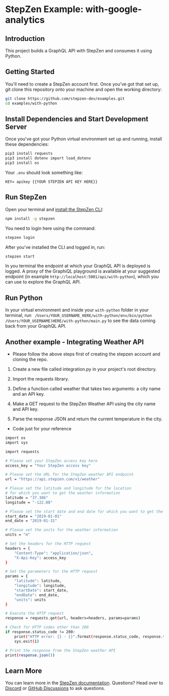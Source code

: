 # StepZen Example: with-google-analytics

## Introduction

This project builds a GraphQL API with StepZen and consumes it using Python.

## Getting Started

You'll need to create a StepZen account first. Once you've got that set up, git clone this repository onto your machine and open the working directory:

```bash
git clone https://github.com/stepzen-dev/examples.git
cd examples/with-python
```

## Install Dependencies and Start Development Server

Once you've got your Python virtual environment set up and running, install these dependencies:

```bash
pip3 install requests
pip3 install dotenv import load_dotenv
pip3 install os
```

Your `.env` should look something like:

```
KEY= apikey {{YOUR STEPZEN API KEY HERE}}
```

## Run StepZen

Open your terminal and [install the StepZen CLI](https://stepzen.com/docs/quick-start):

```bash
npm install -g stepzen
```

You need to login here using the command:

```bash
stepzen login
```

After you've installed the CLI and logged in, run:

```bash
stepzen start
```

In you terminal the endpoint at which your GraphQL API is deployed is logged. A proxy of the GraphiQL playground is available at your suggested endpoint (in example `http://localhost:5001/api/with-python`), which you can use to explore the GraphQL API.

## Run Python

In your virtual environment and inside your `with-python` folder in your terminal, run ` /Users/YOUR_USERNAME_HERE/with-python/env/bin/python /Users/YOUR_USERNAME)HERE/with-python/main.py` to see the data coming back from your GraphQL API.

## Another example - Integrating Weather API 
- Please follow the above steps first of creating the stepzen account and cloning the repo.
1. Create a new file called integration.py in your project's root directory.

2. Import the requests library.

3. Define a function called weather that takes two arguments: a city name and an API key.

4. Make a GET request to the StepZen Weather API using the city name and API key.

5. Parse the response JSON and return the current temperature in the city.

- Code just for your reference
```bash 
import os
import sys

import requests

# Please set your StepZen access key here
access_key = "Your StepZen access key"

# Please set the URL for the StepZen weather API endpoint
url = "https://api.stepzen.com/v1/weather"

# Please set the latitude and longitude for the location
# for which you want to get the weather information
latitude = "37.386"
longitude = "-122.08"

# Please set the start date and end date for which you want to get the weather information
start_date = "2019-01-01"
end_date = "2019-01-31"

# Please set the units for the weather information
units = "m"

# Set the headers for the HTTP request
headers = {
    "Content-Type": "application/json",
    "X-Api-Key": access_key
}

# Set the parameters for the HTTP request
params = {
    "latitude": latitude,
    "longitude": longitude,
    "startDate": start_date,
    "endDate": end_date,
    "units": units
}

# Execute the HTTP request
response = requests.get(url, headers=headers, params=params)

# Check for HTTP codes other than 200
if response.status_code != 200:
    print("HTTP error: {} - {}".format(response.status_code, response.text))
    sys.exit(1)

# Print the response from the StepZen weather API
print(response.json())
```

## Learn More

You can learn more in the [StepZen documentation](https://stepzen.com/docs). Questions? Head over to [Discord](https://discord.com/invite/9k2VdPn2FR) or [GitHub Discussions](https://github.com/stepzen-dev/examples/discussions) to ask questions.
